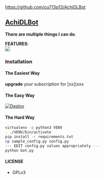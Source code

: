 https://github.com/cu713p13/AchiDLBot


## [AchiDLBot](https://telegram.dog/AchiDLBot)

**There are multiple things I can do**:

**FEATURES**:  
![​](https://telegra.ph/file/755f6b314bfa9702d4139.jpg)


### Installation

#### The Easiest Way

**upgrade** your subscription for [xx](xxx

#### The Easy Way

[![Deploy](https://www.herokucdn.com/deploy/button.svg)](https://heroku.com/deploy)

#### The Hard Way

```sh
virtualenv -p python3 VENV
. ./VENV/bin/activate
pip install -r requirements.txt
cp sample_config.py config.py
--- EDIT config.py values appropriately ---
python bot.py
```


#### LICENSE
- GPLv3
